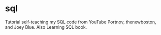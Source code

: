 # sql
Tutorial self-teaching my SQL code from YouTube Portnov, thenewboston, and Joey Blue.  Also Learning SQL book.
